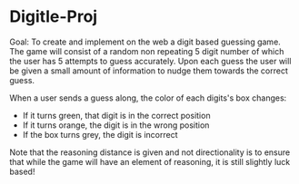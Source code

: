 # Digitle-Proj
Goal: To create and implement on the web a digit based guessing game. The game will consist of a random non repeating 5 digit
number of which the user has 5 attempts to guess accurately. Upon each guess the user will be given a small amount of information to nudge them towards the correct guess. 

When a user sends a guess along, the color of each digits's box changes:
- If it turns green, that digit is in the correct position
- If it turns orange, the digit is in the wrong position
- If the box turns grey, the digit is incorrect

Note that the reasoning distance is given and not directionality is to ensure that while the game will have an element of reasoning, it is still slightly luck based!

